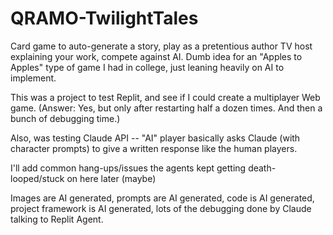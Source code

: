# QRAMO-TwilightTales
 Card game to auto-generate a story, play as a pretentious author TV host explaining your work, compete against AI. Dumb idea for an "Apples to Apples" type of game I had in college, just leaning heavily on AI to implement.


This was a project to test Replit, and see if I could create a multiplayer Web game. (Answer: Yes, but only after restarting half a dozen times. And then a bunch of debugging time.)

Also, was testing Claude API -- "AI" player basically asks Claude (with character prompts) to give a written response like the human players.

I'll add common hang-ups/issues the agents kept getting death-looped/stuck on here later (maybe)

Images are AI generated, prompts are AI generated, code is AI generated, project framework is AI generated, lots of the debugging done by Claude talking to Replit Agent.
